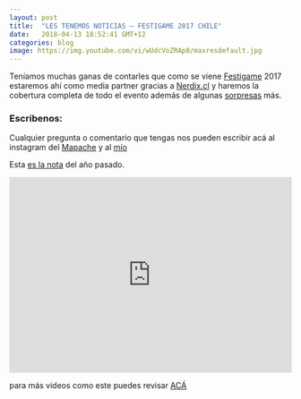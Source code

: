 ```yaml
---
layout: post
title:  "LES TENEMOS NOTICIAS – FESTIGAME 2017 CHILE"
date:   2018-04-13 18:52:41 GMT+12
categories: blog
image: https://img.youtube.com/vi/wUdcVoZRAp0/maxresdefault.jpg
---
```


Teníamos muchas ganas de contarles que como se viene [Festigame](https://wwww.festigame.com/) 2017 estaremos ahí como media partner gracias a [Nerdix.cl](http://www.nerdix.cl/) y haremos la cobertura completa de todo el evento además de algunas [sorpresas](https://www.youtube.com/watch?v=AP_pBhK1oo4) más.

### **Escribenos:**

Cualquier pregunta o comentario que tengas nos pueden escribir acá al instagram del [Mapache](https://www.instagram.com/rorschrkcoon/) y al [mío](https://www.instagram.com/playragnarplay/)

Esta [es la nota](https://www.youtube.com/watch?v=dUJMf5j-XSk&t=5s) del año pasado.

<iframe width="100%" height="350" src="http://www.youtube.com/embed/wUdcVoZRAp0" frameborder="0" allowfullscreen></iframe>

para más videos como este puedes revisar [ACÁ](http://www.arielcerda.com/playragnarplay/)